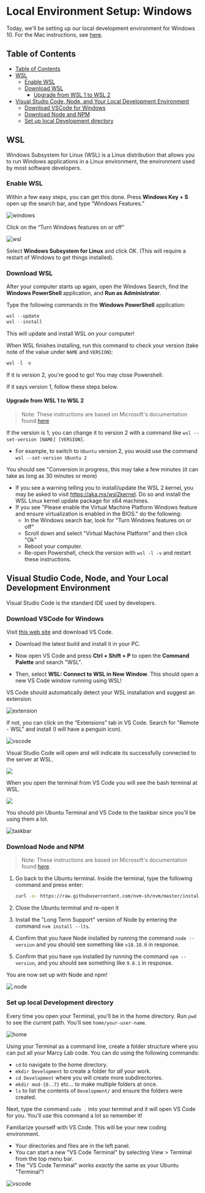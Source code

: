 # Local Environment Setup: Windows

Today, we'll be setting up our local development environment for Windows 10. For the Mac instructions, see [here](./local-environment-setup-mac.md).

## Table of Contents

- [Table of Contents](#table-of-contents)
- [WSL](#wsl)
  - [Enable WSL](#enable-wsl)
  - [Download WSL](#download-wsl)
    - [Upgrade from WSL 1 to WSL 2](#upgrade-from-wsl-1-to-wsl-2)
- [Visual Studio Code, Node, and Your Local Development Environment](#visual-studio-code-node-and-your-local-development-environment)
  - [Download VSCode for Windows](#download-vscode-for-windows)
  - [Download Node and NPM](#download-node-and-npm)
  - [Set up local Development directory](#set-up-local-development-directory)

## WSL


Windows Subsystem for Linux (WSL) is a Linux distribution that allows you to run Windows applications in a Linux environment, the environment used by most software developers.

### Enable WSL

Within a few easy steps, you can get this done. Press **Windows Key + S** open up the search bar, and type “Windows Features.”

![windows](./img/windowfeature.webp)

Click on the “Turn Windows features on or off”

![wsl](./img/wsl.webp)

Select **Windows Subsystem for Linux** and click OK. (This will require a restart of Windows to get things installed).

### Download WSL

After your computer starts up again, open the Windows Search, find the **Windows PowerShell** application, and **Run as Administrator**. 

Type the following commands in the **Windows PowerShell** application:

```powershell
wsl --update
wsl --install
```

This will update and install WSL on your computer!

When WSL finishes installing, run this command to check your version (take note of the value under `NAME` and `VERSION`):

```powershell
wsl -l -v
```

If it is version 2, you're good to go! You may close Powershell. 

If it says version 1, follow these steps below.

#### Upgrade from WSL 1 to WSL 2

> Note: These instructions are based on Microsoft's documentation found [here](https://learn.microsoft.com/en-us/windows/wsl/install#upgrade-version-from-wsl-1-to-wsl-2)

If the version is 1, you can change it to version 2 with a command like `wsl --set-version [NAME] [VERSION]`. 
* For example, to switch to `Ubuntu` version 2, you would use the command `wsl --set-version Ubuntu 2`

You should see "Conversion in progress, this may take a few minutes (it can take as long as 30 minutes or more)
  - If you see a warning telling you to install/update the WSL 2 kernel, you may be asked to visit https://aka.ms/wsl2kernel. Do so and install the WSL Linux kernel update package for x64 machines.
  - If you see "Please enable the Virtual Machine Platform Windows feature and ensure virtualization is enabled in the BIOS." do the following:
    - In the Windows search bar, look for "Turn Windows features on or off"
    - Scroll down and select "Virtual Machine Platform" and then click "Ok"
    - Reboot your computer.
    - Re-open Powershell, check the version with `wsl -l -v` and restart these instructions.

## Visual Studio Code, Node, and Your Local Development Environment

Visual Studio Code is the standard IDE used by developers. 

### Download VSCode for Windows

Visit [this web site](https://code.visualstudio.com/) and download VS Code.

* Download the latest build and install it in your PC.

* Now open VS Code and press **Ctrl + Shift + P** to open the **Command Palette** and search "WSL". 

* Then, select **WSL: Connect to WSL in New Window**. This should open a new VS Code window running using WSL!

VS Code should automatically detect your WSL installation and suggest an extension.

![extension](./img/extension.webp)

If not, you can click on the “Extensions” tab in VS Code. Search for "Remote - WSL" and install (I will have a penguin icon).

![vscode](./img/vscode.webp)

Visual Studio Code will open and will indicate its successfully connected to the server at WSL.

![](./img/wslubuntu.webp)

When you open the terminal from VS Code you will see the bash terminal at WSL.

![](./img/terminalubuntu.webp)

You should pin Ubuntu Terminal and VS Code to the taskbar since you'll be using them a lot.

![taskbar](./img/taskbar.png)

### Download Node and NPM

> Note: These instructions are based on Microsoft's documentation found [here](https://learn.microsoft.com/en-us/windows/dev-environment/javascript/nodejs-on-wsl#install-nvm-nodejs-and-npm). 

1. Go back to the Ubuntu terminal. Inside the terminal, type the following command and press enter:

    ```bash
    curl -o- https://raw.githubusercontent.com/nvm-sh/nvm/master/install.sh | bash
    ```

2. Close the Ubuntu terminal and re-open it
3. Install the "Long Term Support" version of Node by entering the command `nvm install --lts`.
4. Confirm that you have Node installed by running the command `node --version` and you should see something like `v18.18.0` in response.
5. Confirm that you have `npm` installed by running the command `npm --version`, and you should see something like `9.8.1` in response.

You are now set up with Node and npm!

![.node](./img/node.webp)

### Set up local Development directory

Every time you open your Terminal, you'll be in the home directory. Run `pwd` to see the current path. You'll see `home/your-user-name`.

![home](./img/home.png)

Using your Terminal as a command line, create a folder structure where you can put all your Marcy Lab code. You can do using the following commands:

- `cd` to navigate to the home directory.
- `mkdir Development` to create a folder for _all_ your work.
- `cd Development` where you will create more subdirectories.
- `mkdir mod-{0..7}` etc... to make multiple folders at once.
- `ls` to list the contents of `Development/` and ensure the folders were created.

Next, type the command `code .` into your terminal and it will open VS Code for you. You'll use this command a lot so remember it!

Familiarize yourself with VS Code. This will be your new coding environment.

- Your directories and files are in the left panel.
- You can start a new "VS Code Terminal" by selecting View > Terminal from the top menu bar.
- The "VS Code Terminal" works _exactly_ the same as your Ubuntu "Terminal"!

![vscode](./img/vscode.png)